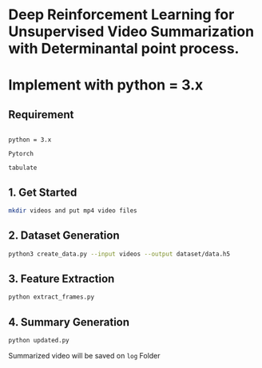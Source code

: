 # Deep Reinforcement Learning for Unsupervised Video Summarization with Determinantal point process.
# Implement with python = 3.x

## Requirement

```

python = 3.x

Pytorch

tabulate

```

## 1. Get Started
```bash
mkdir videos and put mp4 video files 
```
## 2. Dataset Generation
```bash
python3 create_data.py --input videos --output dataset/data.h5
``` 
## 3. Feature Extraction
```bash
python extract_frames.py
``` 
## 4. Summary Generation

```bash
python updated.py

```
Summarized video will be saved on `log` Folder
